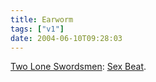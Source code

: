 ```yaml
---
title: Earworm
tags: ["v1"]
date: 2004-06-10T09:28:03
---
```


[Two Lone Swordsmen](http://www.twoloneswordsmen.com/): [Sex Beat](http://www.warprecords.com/bleep/current_item.php?id=WARP119_DM-05).
